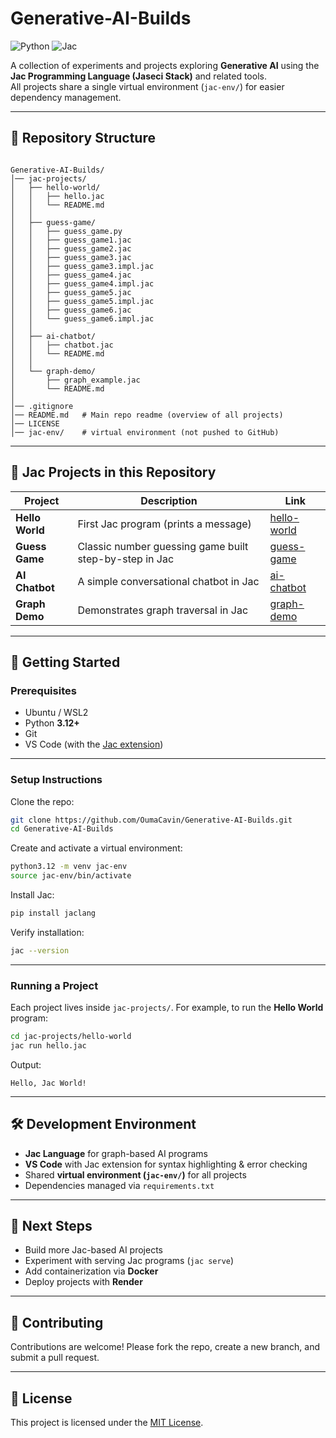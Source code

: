 # Generative-AI-Builds

![Python](https://img.shields.io/badge/Python-3776AB?style=for-the-badge&logo=python&logoColor=white)
![Jac](https://img.shields.io/badge/JacLang-FF6F00?style=for-the-badge&logoColor=white)

A collection of experiments and projects exploring **Generative AI** using the **Jac Programming Language (Jaseci Stack)** and related tools.  
All projects share a single virtual environment (`jac-env/`) for easier dependency management.

---

## 📂 Repository Structure

```

Generative-AI-Builds/
│── jac-projects/
│   ├── hello-world/
│   │   ├── hello.jac
│   │   └── README.md
│   │
│   ├── guess-game/
│   │   ├── guess_game.py
│   │   ├── guess_game1.jac
│   │   ├── guess_game2.jac
│   │   ├── guess_game3.jac
│   │   ├── guess_game3.impl.jac
│   │   ├── guess_game4.jac
│   │   ├── guess_game4.impl.jac
│   │   ├── guess_game5.jac
│   │   ├── guess_game5.impl.jac
│   │   ├── guess_game6.jac
│   │   └── guess_game6.impl.jac
│   │
│   ├── ai-chatbot/
│   │   ├── chatbot.jac
│   │   └── README.md
│   │
│   └── graph-demo/
│       ├── graph_example.jac
│       └── README.md
│
│── .gitignore
│── README.md   # Main repo readme (overview of all projects)
│── LICENSE
│── jac-env/    # virtual environment (not pushed to GitHub)

````

---

## 📂 Jac Projects in this Repository

| Project | Description | Link |
|---------|-------------|------|
| **Hello World** | First Jac program (prints a message) | [hello-world](jac-projects/hello-world) |
| **Guess Game** | Classic number guessing game built step-by-step in Jac | [guess-game](jac-projects/guess-game) |
| **AI Chatbot** | A simple conversational chatbot in Jac | [ai-chatbot](jac-projects/ai-chatbot) |
| **Graph Demo** | Demonstrates graph traversal in Jac | [graph-demo](jac-projects/graph-demo) |

---

## 🚀 Getting Started

### Prerequisites

- Ubuntu / WSL2
- Python **3.12+**
- Git
- VS Code (with the [Jac extension](https://marketplace.visualstudio.com/items?itemName=jaseci.jac))

---

### Setup Instructions

Clone the repo:

```bash
git clone https://github.com/OumaCavin/Generative-AI-Builds.git
cd Generative-AI-Builds
````

Create and activate a virtual environment:

```bash
python3.12 -m venv jac-env
source jac-env/bin/activate
```

Install Jac:

```bash
pip install jaclang
```

Verify installation:

```bash
jac --version
```

---

### Running a Project

Each project lives inside `jac-projects/`.
For example, to run the **Hello World** program:

```bash
cd jac-projects/hello-world
jac run hello.jac
```

Output:

```
Hello, Jac World!
```

---

## 🛠 Development Environment

* **Jac Language** for graph-based AI programs
* **VS Code** with Jac extension for syntax highlighting & error checking
* Shared **virtual environment (`jac-env/`)** for all projects
* Dependencies managed via `requirements.txt`

---

## 🌱 Next Steps

* Build more Jac-based AI projects
* Experiment with serving Jac programs (`jac serve`)
* Add containerization via **Docker**
* Deploy projects with **Render**

---

## 🤝 Contributing

Contributions are welcome!
Please fork the repo, create a new branch, and submit a pull request.

---

## 📜 License

This project is licensed under the [MIT License](https://choosealicense.com/licenses/mit/).

